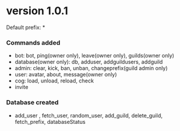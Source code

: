 # version 1.0.1
Default prefix: *

### Commands added
- bot: bot, ping(owner only), leave(owner only), guilds(owner only)
- database(owner only): db, adduser, addguildusers, addguild 
- admin: clear, kick, ban, unban, changeprefix(guild admin only)
- user: avatar, about, message(owner only)
- cog: load, unload, reload, check
- invite

### Database created
- add_user , fetch_user, random_user, add_guild, delete_guild, fetch_prefix, databaseStatus

